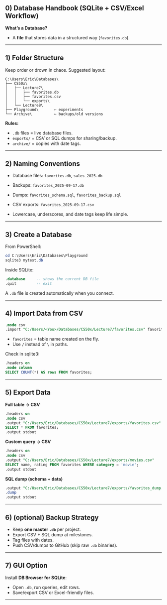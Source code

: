 ## 0) Database Handbook (SQLite + CSV/Excel Workflow)
**What’s a Database?**
- A **file** that stores data in a structured way (`favorites.db`). 

---

## 1) Folder Structure
Keep order or drown in chaos. Suggested layout:

```
C:\Users\Eric\Databases\
├── CS50x\
│   ├── Lecture7\
│   │   ├── favorites.db
│   │   ├── favorites.csv
│   │   └── exports\
│   └── Lecture8\
├── Playground\       ← experiments
└── Archive\          ← backups/old versions
```

**Rules:**
- `.db` files = live database files.  
- `exports/` = CSV or SQL dumps for sharing/backup.  
- `archive/` = copies with date tags.  

---

## 2) Naming Conventions
- Database files: `favorites.db`, `sales_2025.db`  
- Backups: `favorites_2025-09-17.db`  
- Dumps: `favorites_schema.sql`, `favorites_backup.sql`  
- CSV exports: `favorites_2025-09-17.csv`  

- Lowercase, underscores, and date tags keep life simple.

---

## 3) Create a Database
From PowerShell:

```powershell
cd C:\Users\Eric\Databases\Playground
sqlite3 mytest.db
```

Inside SQLite:

```sql
.database     -- shows the current DB file
.quit         -- exit
```

A `.db` file is created automatically when you connect.

---

## 4) Import Data from CSV
```sql
.mode csv
.import "C:/Users/<You>/Databases/CS50x/Lecture7/favorites.csv" favorites
```

- `favorites` = table name created on the fly.  
- Use `/` instead of `\` in paths.  

Check in sqlite3:
```sql
.headers on
.mode column
SELECT COUNT(*) AS rows FROM favorites;
```

---

## 5) Export Data

**Full table → CSV**
```sql
.headers on
.mode csv
.output "C:/Users/Eric/Databases/CS50x/Lecture7/exports/favorites.csv"
SELECT * FROM favorites;
.output stdout
```

**Custom query → CSV**
```sql
.headers on
.mode csv
.output "C:/Users/Eric/Databases/CS50x/Lecture7/exports/movies.csv"
SELECT name, rating FROM favorites WHERE category = 'movie';
.output stdout
```

**SQL dump (schema + data)**
```sql
.output "C:/Users/Eric/Databases/CS50x/Lecture7/exports/favorites_dump.sql"
.dump
.output stdout
```

---

## 6) (optional) Backup Strategy 
- Keep **one master `.db`** per project.  
- Export CSV + SQL dump at milestones.  
- Tag files with dates.  
- Push CSV/dumps to GitHub (skip raw `.db` binaries).  

---

## 7) GUI Option
Install **DB Browser for SQLite**:  
- Open `.db`, run queries, edit rows.  
- Save/export CSV or Excel-friendly files.  

---
